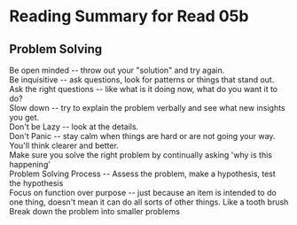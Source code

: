 # Reading Summary for Read 05b

## Problem Solving
Be open minded -- throw out your "solution" and try again.</br>
Be inquisitive -- ask questions, look for patterns or things that stand out.</br>
Ask the right questions -- like what is it doing now, what do you want it to do?</br>
Slow down -- try to explain the problem verbally and see what new insights you get. </br>
Don't be Lazy -- look at the details.</br>
Don't Panic -- stay calm when things are hard or are not going your way. You'll think clearer and better.</br>
Make sure you solve the right problem by continually asking 'why is this happening'</br>
Problem Solving Process -- Assess the problem, make a hypothesis, test the hypothesis </br>
Focus on function over purpose -- just because an item is intended to do one thing, doesn't mean it can do all sorts of other things. Like a tooth brush </br>
Break down the problem into smaller problems